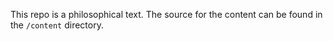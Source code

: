 This repo is a philosophical text. The source for the content can be found in the `/content` directory.
